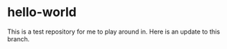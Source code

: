 # hello-world
This is a test repository for me to play around in.
Here is an update to this branch.
